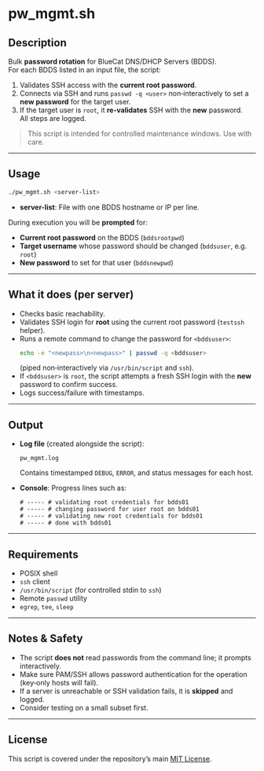 # pw_mgmt.sh

## Description
Bulk **password rotation** for BlueCat DNS/DHCP Servers (BDDS).  
For each BDDS listed in an input file, the script:
1) Validates SSH access with the **current root password**.  
2) Connects via SSH and runs `passwd -q <user>` non‑interactively to set a **new password** for the target user.  
3) If the target user is `root`, it **re‑validates** SSH with the **new** password.  
All steps are logged.

> This script is intended for controlled maintenance windows. Use with care.

---

## Usage
```bash
./pw_mgmt.sh <server-list>
```
- **server-list**: File with one BDDS hostname or IP per line.

During execution you will be **prompted** for:
- **Current root password** on the BDDS (`bddsrootpwd`)
- **Target username** whose password should be changed (`bddsuser`, e.g. `root`)
- **New password** to set for that user (`bddsnewpwd`)

---

## What it does (per server)
- Checks basic reachability.
- Validates SSH login for **root** using the current root password (`testssh` helper).
- Runs a remote command to change the password for `<bddsuser>`:
  ```sh
  echo -e "<newpass>\n<newpass>" | passwd -q <bddsuser>
  ```
  (piped non‑interactively via `/usr/bin/script` and `ssh`).
- If `<bddsuser>` is `root`, the script attempts a fresh SSH login with the **new** password to confirm success.
- Logs success/failure with timestamps.

---

## Output
- **Log file** (created alongside the script):
  ```
  pw_mgmt.log
  ```
  Contains timestamped `DEBUG`, `ERROR`, and status messages for each host.

- **Console**: Progress lines such as:
  ```
  # ----- # validating root credentials for bdds01
  # ----- # changing password for user root on bdds01
  # ----- # validating new root credentials for bdds01
  # ----- # done with bdds01
  ```

---

## Requirements
- POSIX shell
- `ssh` client
- `/usr/bin/script` (for controlled stdin to `ssh`)
- Remote `passwd` utility
- `egrep`, `tee`, `sleep`

---

## Notes & Safety
- The script **does not** read passwords from the command line; it prompts interactively.
- Make sure PAM/SSH allows password authentication for the operation (key‑only hosts will fail).
- If a server is unreachable or SSH validation fails, it is **skipped** and logged.
- Consider testing on a small subset first.

---

## License
This script is covered under the repository’s main [MIT License](../LICENSE).
